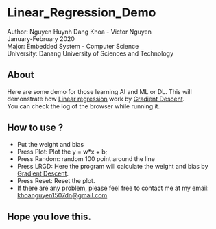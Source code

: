 # Linear_Regression_Demo  
Author: Nguyen Huynh Dang Khoa - Victor Nguyen  
January-February 2020  
Major: Embedded System - Computer Science  
University: Danang University of Sciences and Technology  
## About
Here are some demo for those learning AI and ML or DL. This will demonstrate how [Linear regression](https://en.wikipedia.org/wiki/Linear_regression) work by [Gradient Descent](https://en.wikipedia.org/wiki/Gradient_descent).  
You can check the log of the browser while running it.
## How to use ?
 - Put the weight and bias
 - Press Plot: Plot the y = w*x + b;  
 - Press Random: random 100 point around the line  
 - Press LRGD: Here the program will calculate the weight and bias by [Gradient Descent](https://en.wikipedia.org/wiki/Gradient_descent).  
 - Press Reset: Reset the plot.
 - If there are any problem, please feel free to contact me at my email: khoanguyen1507dn@gmail.com  

## Hope you love this.
 
